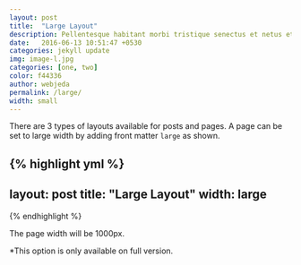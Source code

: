 ```yaml
---
layout: post
title:  "Large Layout"
description: Pellentesque habitant morbi tristique senectus et netus et malesuada fames ac turpis egestas. Duis vehicula tincidunt lacus nec fringilla. Morbi molestie fringilla laoreet. Vestibulum venenatis ante in imperdiet venenatis. 
date:   2016-06-13 10:51:47 +0530
categories: jekyll update
img: image-l.jpg
categories: [one, two]
color: f44336
author: webjeda
permalink: /large/
width: small
---
```

There are 3 types of layouts available for posts and pages. A page can be set to large width by adding front matter ``large`` as shown.

{% highlight yml %}
---
layout: post
title:  "Large Layout"
width: large
---
{% endhighlight %}

The page width will be 1000px.

*This option is only available on full version.

<style>
.page-container {max-width: 1000px}
</style>